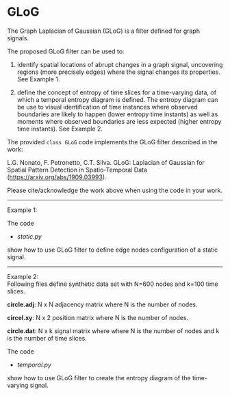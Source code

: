 # GLoG

The Graph Laplacian of Gaussian (GLoG) is a filter defined for graph signals.

The proposed GLoG filter can be used to:

1. identify spatial locations of abrupt changes in a graph signal, uncovering regions (more precisely edges) where the signal changes its properties. See Example 1.

2. define the concept of entropy of time slices for a time-varying data, of which a temporal entropy diagram is defined. The entropy diagram can be use to visual identification of time instances where observed boundaries are likely to happen (lower entropy time instants) as well as moments where observed boundaries are less expected (higher entropy time instants). See Example 2.

The provided ``class GLoG`` code implements the GLoG filter described in the work:

L.G. Nonato, F. Petronetto, C.T. Silva. GLoG: Laplacian of Gaussian for Spatial Pattern Detection in Spatio-Temporal Data (https://arxiv.org/abs/1909.03993).

Please cite/acknowledge the work above when using the code in your work.

---
Example 1: <br>

The code

- _static.py_

show how to use GLoG filter to define edge nodes configuration of a static signal. 

---
Example 2: <br>
Following files define synthetic data set with N=600 nodes and k=100 time slices.

__circle.adj__: N x N adjacency matrix where N is the number of nodes.

__circel.xy__: N x 2 position matrix where N is the number of nodes.

__circle.dat__: N x k signal matrix where where N is the number of nodes and k is the number of time slices.

The code

- _temporal.py_

show how to use GLoG filter to create the entropy diagram of the time-varying signal. 
